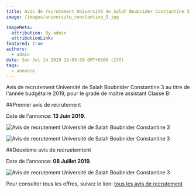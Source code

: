 ```yaml
---
title: Avis de recrutement Université de Salah Boubnider Constantine 3
image: /images/universite_constantine_3.jpg

imageMeta:
  attribution: By admin
  attributionLink:
featured: true
authors:
  - admin
date: Sun Jul 14 2019 16:03:59 GMT+0100 (IST)
tags:
  - annonce
---
```


Avis de recrutement Université de Salah Boubnider Constantine 3  au titre de l'année budgétaire 2019, pour le grade de maître assistant Classe B:

##Premier avis de recrutement

Date de l'annonce: **13 Juin 2019**.

![Avis de recrutement Université de Salah Boubnider Constantine 3 ](/images/avis_de_recrutement_universite_constantine_3.jpg)

![Avis de recrutement Université de Salah Boubnider Constantine 3 ](/images/avis_de_recrutement_universite_constantine_3_2.jpg)

##Deuxième avis de recruetemtent

Date de l'annonce: **08 Juillet 2019**.

![Avis de recrutement Université de Salah Boubnider Constantine 3 ](/images/avis_de_recrutement_universite_constantine_3_3.jpg)


Pour consulter tous les offres, suivez le lien: [tous les avis de recrutement](/tous_les_avis_de_recrutement_annee_budgetaire_2019/)

